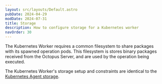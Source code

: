 ```yaml
---
layout: src/layouts/Default.astro
pubDate: 2024-04-29
modDate: 2024-07-31
title: Storage
description: How to configure storage for a Kubernetes worker
navOrder: 30
---
```


The Kubernetes Worker requires a common filesystem to share packages with its spawned operation pods. This filesystem is
stores binary packages received from the Octopus Server, and are used by the operation being executed.

The Kubernetes Worker's storage setup and constraints are identical to the [Kubernetes Agent storage](docs/kubernetes/targets/kubernetes-agent/storage.md).
